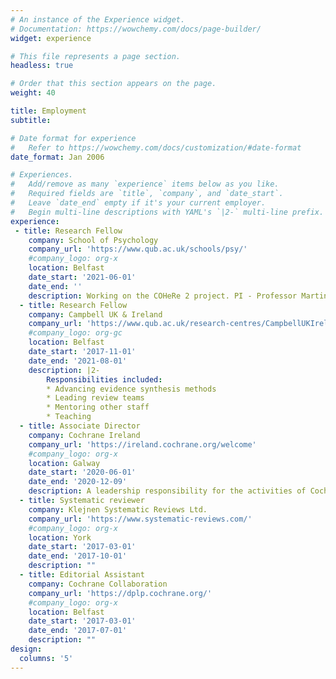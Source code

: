 ```yaml
---
# An instance of the Experience widget.
# Documentation: https://wowchemy.com/docs/page-builder/
widget: experience

# This file represents a page section.
headless: true

# Order that this section appears on the page.
weight: 40

title: Employment
subtitle:

# Date format for experience
#   Refer to https://wowchemy.com/docs/customization/#date-format
date_format: Jan 2006

# Experiences.
#   Add/remove as many `experience` items below as you like.
#   Required fields are `title`, `company`, and `date_start`.
#   Leave `date_end` empty if it's your current employer.
#   Begin multi-line descriptions with YAML's `|2-` multi-line prefix.
experience:
 - title: Research Fellow 
    company: School of Psychology
    company_url: 'https://www.qub.ac.uk/schools/psy/'
    #company_logo: org-x
    location: Belfast
    date_start: '2021-06-01'
    date_end: ''
    description: Working on the COHeRe 2 project. PI - Professor Martin Dempster 
  - title: Research Fellow 
    company: Campbell UK & Ireland
    company_url: 'https://www.qub.ac.uk/research-centres/CampbellUKIreland/'
    #company_logo: org-gc
    location: Belfast
    date_start: '2017-11-01'
    date_end: '2021-08-01'
    description: |2-
        Responsibilities included:        
        * Advancing evidence synthesis methods
        * Leading review teams
        * Mentoring other staff
        * Teaching       
  - title: Associate Director
    company: Cochrane Ireland
    company_url: 'https://ireland.cochrane.org/welcome'
    #company_logo: org-x
    location: Galway
    date_start: '2020-06-01'
    date_end: '2020-12-09'
    description: A leadership responsibility for the activities of Cochrane Ireland with a focus on developing and maintaining strategic partnerships in the Cochrane community 
  - title: Systematic reviewer
    company: Klejnen Systematic Reviews Ltd.
    company_url: 'https://www.systematic-reviews.com/'
    #company_logo: org-x
    location: York
    date_start: '2017-03-01'
    date_end: '2017-10-01'
    description: "" 
  - title: Editorial Assistant
    company: Cochrane Collaboration
    company_url: 'https://dplp.cochrane.org/'
    #company_logo: org-x
    location: Belfast
    date_start: '2017-03-01'
    date_end: '2017-07-01'
    description: "" 
design:
  columns: '5'
---
```

